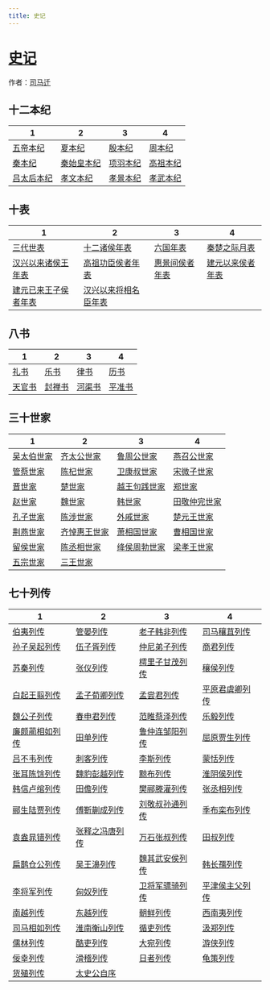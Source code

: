 ```yaml
---
title: 史记
---
```


# [史记](http://so.gushiwen.org/guwen/book_5.aspx)

作者：[司马迁](http://so.gushiwen.org/author_608.aspx)

## 十二本纪

| 1                 | 2                 | 3               | 4               |
| ----------------- | ----------------- | --------------- | --------------- |
| [五帝本纪](五帝本纪.md)   | [夏本纪](夏本纪.md)     | [殷本纪](殷本纪.md)   | [周本纪](周本纪.md)   |
| [秦本纪](秦本纪.md)     | [秦始皇本纪](秦始皇本纪.md) | [项羽本纪](项羽本纪.md) | [高祖本纪](高祖本纪.md) |
| [吕太后本纪](吕太后本纪.md) | [孝文本纪](孝文本纪.md)   | [孝景本纪](孝景本纪.md) | [孝武本纪](孝武本纪.md) |

## 十表

| 1                           | 2                           | 3                     | 4                       |
| --------------------------- | --------------------------- | --------------------- | ----------------------- |
| [三代世表](三代世表.md)             | [十二诸侯年表](十二诸侯年表.md)         | [六国年表](六国年表.md)       | [秦楚之际月表](秦楚之际月表.md)     |
| [汉兴以来诸侯王年表](汉兴以来诸侯王年表.md)   | [高祖功臣侯者年表](高祖功臣侯者年表.md)     | [惠景间侯者年表](惠景间侯者年表.md) | [建元以来侯者年表](建元以来侯者年表.md) |
| [建元已来王子侯者年表](建元已来王子侯者年表.md) | [汉兴以来将相名臣年表](汉兴以来将相名臣年表.md) |                       |                         |

## 八书

| 1             | 2             | 3             | 4             |
| ------------- | ------------- | ------------- | ------------- |
| [礼书](礼书.md)   | [乐书](乐书.md)   | [律书](律书.md)   | [历书](历书.md)   |
| [天官书](天官书.md) | [封禅书](封禅书.md) | [河渠书](河渠书.md) | [平准书](平准书.md) |


## 三十世家

| 1                 | 2                   | 3                   | 4                   |
| ----------------- | ------------------- | ------------------- | ------------------- |
| [吴太伯世家](吴太伯世家.md) | [齐太公世家](齐太公世家.md)   | [鲁周公世家](鲁周公世家.md)   | [燕召公世家](燕召公世家.md)   |
| [管蔡世家](管蔡世家.md)   | [陈杞世家](陈杞世家.md)     | [卫康叔世家](卫康叔世家.md)   | [宋微子世家](宋微子世家.md)   |
| [晋世家](晋世家.md)     | [楚世家](楚世家.md)       | [越王句践世家](越王句践世家.md) | [郑世家](郑世家.md)       |
| [赵世家](赵世家.md)     | [魏世家](魏世家.md)       | [韩世家](韩世家.md)       | [田敬仲完世家](田敬仲完世家.md) |
| [孔子世家](孔子世家.md)   | [陈涉世家](陈涉世家.md)     | [外戚世家](外戚世家.md)     | [楚元王世家](楚元王世家.md)   |
| [荆燕世家](荆燕世家.md)   | [齐悼惠王世家](齐悼惠王世家.md) | [萧相国世家](萧相国世家.md)   | [曹相国世家](曹相国世家.md)   |
| [留侯世家](留侯世家.md)   | [陈丞相世家](陈丞相世家.md)   | [绛侯周勃世家](绛侯周勃世家.md) | [梁孝王世家](梁孝王世家.md)   |
| [五宗世家](五宗世家.md)   | [三王世家](三王世家.md)     |                     |                     |

## 七十列传

| 1                     | 2                     | 3                     | 4                     |
| --------------------- | --------------------- | --------------------- | --------------------- |
| [伯夷列传](伯夷列传.md)       | [管晏列传](管晏列传.md)       | [老子韩非列传](老子韩非列传.md)   | [司马穰苴列传](司马穰苴列传.md)   |
| [孙子吴起列传](孙子吴起列传.md)   | [伍子胥列传](伍子胥列传.md)     | [仲尼弟子列传](仲尼弟子列传.md)   | [商君列传](商君列传.md)       |
| [苏秦列传](苏秦列传.md)       | [张仪列传](张仪列传.md)       | [樗里子甘茂列传](樗里子甘茂列传.md) | [穰侯列传](穰侯列传.md)       |
| [白起王翦列传](白起王翦列传.md)   | [孟子荀卿列传](孟子荀卿列传.md)   | [孟尝君列传](孟尝君列传.md)     | [平原君虞卿列传](平原君虞卿列传.md) |
| [魏公子列传](魏公子列传.md)     | [春申君列传](春申君列传.md)     | [范睢蔡泽列传](范睢蔡泽列传.md)   | [乐毅列传](乐毅列传.md)       |
| [廉颇蔺相如列传](廉颇蔺相如列传.md) | [田单列传](田单列传.md)       | [鲁仲连邹阳列传](鲁仲连邹阳列传.md) | [屈原贾生列传](屈原贾生列传.md)   |
| [吕不韦列传](吕不韦列传.md)     | [刺客列传](刺客列传.md)       | [李斯列传](李斯列传.md)       | [蒙恬列传](蒙恬列传.md)       |
| [张耳陈馀列传](张耳陈馀列传.md)   | [魏豹彭越列传](魏豹彭越列传.md)   | [黥布列传](黥布列传.md)       | [淮阴侯列传](淮阴侯列传.md)     |
| [韩信卢绾列传](韩信卢绾列传.md)   | [田儋列传](田儋列传.md)       | [樊郦滕灌列传](樊郦滕灌列传.md)   | [张丞相列传](张丞相列传.md)     |
| [郦生陆贾列传](郦生陆贾列传.md)   | [傅靳蒯成列传](傅靳蒯成列传.md)   | [刘敬叔孙通列传](刘敬叔孙通列传.md) | [季布栾布列传](季布栾布列传.md)   |
| [袁盎晁错列传](袁盎晁错列传.md)   | [张释之冯唐列传](张释之冯唐列传.md) | [万石张叔列传](万石张叔列传.md)   | [田叔列传](田叔列传.md)       |
| [扁鹊仓公列传](扁鹊仓公列传.md)   | [吴王濞列传](吴王濞列传.md)     | [魏其武安侯列传](魏其武安侯列传.md) | [韩长孺列传](韩长孺列传.md)     |
| [李将军列传](李将军列传.md)     | [匈奴列传](匈奴列传.md)       | [卫将军骠骑列传](卫将军骠骑列传.md) | [平津侯主父列传](平津侯主父列传.md) |
| [南越列传](南越列传.md)       | [东越列传](东越列传.md)       | [朝鲜列传](朝鲜列传.md)       | [西南夷列传](西南夷列传.md)     |
| [司马相如列传](司马相如列传.md)   | [淮南衡山列传](淮南衡山列传.md)   | [循吏列传](循吏列传.md)       | [汲郑列传](汲郑列传.md)       |
| [儒林列传](儒林列传.md)       | [酷吏列传](酷吏列传.md)       | [大宛列传](大宛列传.md)       | [游侠列传](游侠列传.md)       |
| [佞幸列传](佞幸列传.md)       | [滑稽列传](滑稽列传.md)       | [日者列传](日者列传.md)       | [龟策列传](龟策列传.md)       |
| [货殖列传](货殖列传.md)       | [太史公自序](太史公自序.md)     |                       |                       |